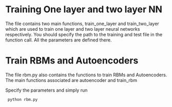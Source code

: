 # Training One layer and two layer NN

The file contains two main functions, train_one_layer and train_two_layer which are used to train one layer and two layer neural networks respectively. You should specify the path to the training and test file in the function call. All the parameters are defined there.

# Train RBMs and Autoencoders

The file rbm.py also contains the functions to train RBMs and Autoencoders. The main functions associated are autoencoder and train_rbm

Specify the parameters and simply run 

``` python rbm.py```